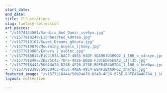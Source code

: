 ```yaml
---
start_date: 
end_date: 
title: Illustrations
slug: fantasy-collection
art_pieces:
- "/v1574144561/Sandira_And_Damir_sse6yu.jpg"
- "/v1577919249/Lionhearted_kdmtea.jpg"
- "/v1577919167/Sweet_Dreams_q9nuta.jpg"
- "/v1577919070/Mourning_Angels_ljhnmy.jpg"
- "/v1577919066/Embers_2_os0lnc.jpg"
- "/v1577918814/E1CC193A-8AC7-4B55-94DF-5DA967D309D2_1_100_o_s4nxye.jpg"
- "/v1577918482/2DE75C42-7BF6-4826-B8B8-F3DCE095E9A2_lzjl3b.jpg"
- "/v1577918444/50024A70-D24B-4F26-875E-B0FE4B4A07D4_1_100_o_kne0px.jpg"
- "/v1577918399/5902D4C2-455C-4ABA-88C4-E84F2BAA9F62_zhmfqa.jpg"
featured_image: "/v1577918444/50024A70-D24B-4F26-875E-B0FE4B4A07D4_1_100_o_kne0px.jpg"
layout: collection

---
```

